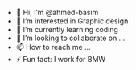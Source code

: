 - 👋 Hi, I’m @ahmed-basim
- 👀 I’m interested in Graphic design
- 🌱 I’m currently learning coding
- 💞️ I’m looking to collaborate on ...
- 📫 How to reach me ...
- ⚡ Fun fact: I work for BMW

<!---
ahmed-basim/ahmed-basim is a ✨ special ✨ repository because its `README.md` (this file) appears on your GitHub profile.
You can click the Preview link to take a look at your changes.
--->
